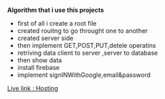 **Algorithm that i use this projects**
* first of all i create a root file
* created rouitng to go throught one to another
* created server side 
* then implement GET,POST,PUT,detele operatins
* retriving data client to server ,server to database
* then show data
* install firebase 
* implement signINWithGoogle,email&password

[Live link : Hosting ](https://assignment-11-toy-b257f.web.app/)